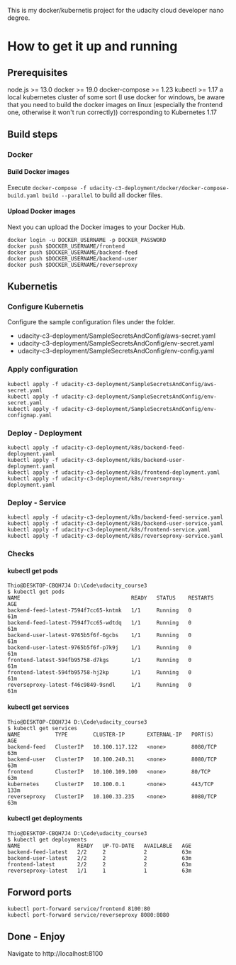 This is my docker/kubernetis project for the udacity cloud developer nano degree.

# How to get it up and running

## Prerequisites
node.js >= 13.0
docker >= 19.0
docker-compose >= 1.23
kubectl >= 1.17
a local kubernetes cluster of some sort (I use docker for windows, be aware that you need to build the docker images on linux (especially the frontend one, otherwise it won't run correctly)) corresponding to Kubernetes 1.17

## Build steps
### Docker
#### Build Docker images
Execute `docker-compose -f udacity-c3-deployment/docker/docker-compose-build.yaml build --parallel` to build all docker files.

#### Upload Docker images
Next you can upload the Docker images to your Docker Hub.
```
docker login -u DOCKER_USERNAME -p DOCKER_PASSWORD
docker push $DOCKER_USERNAME/frontend
docker push $DOCKER_USERNAME/backend-feed
docker push $DOCKER_USERNAME/backend-user
docker push $DOCKER_USERNAME/reverseproxy
```

## Kubernetis
### Configure Kubernetis
Configure the sample configuration files under the folder.
- udacity-c3-deployment/SampleSecretsAndConfig/aws-secret.yaml
- udacity-c3-deployment/SampleSecretsAndConfig/env-secret.yaml
- udacity-c3-deployment/SampleSecretsAndConfig/env-config.yaml

### Apply configuration
```
kubectl apply -f udacity-c3-deployment/SampleSecretsAndConfig/aws-secret.yaml
kubectl apply -f udacity-c3-deployment/SampleSecretsAndConfig/env-secret.yaml
kubectl apply -f udacity-c3-deployment/SampleSecretsAndConfig/env-configmap.yaml
```

### Deploy - Deployment
```
kubectl apply -f udacity-c3-deployment/k8s/backend-feed-deployment.yaml
kubectl apply -f udacity-c3-deployment/k8s/backend-user-deployment.yaml
kubectl apply -f udacity-c3-deployment/k8s/frontend-deployment.yaml
kubectl apply -f udacity-c3-deployment/k8s/reverseproxy-deployment.yaml
```

### Deploy - Service
```
kubectl apply -f udacity-c3-deployment/k8s/backend-feed-service.yaml
kubectl apply -f udacity-c3-deployment/k8s/backend-user-service.yaml
kubectl apply -f udacity-c3-deployment/k8s/frontend-service.yaml
kubectl apply -f udacity-c3-deployment/k8s/reverseproxy-service.yaml
```

### Checks

#### kubectl get pods
```
Thio@DESKTOP-CBQH7J4 D:\Code\udacity_course3
$ kubectl get pods
NAME                                   READY   STATUS    RESTARTS   AGE
backend-feed-latest-7594f7cc65-kntmk   1/1     Running   0          61m
backend-feed-latest-7594f7cc65-wdtdq   1/1     Running   0          61m
backend-user-latest-9765b5f6f-6gcbs    1/1     Running   0          61m
backend-user-latest-9765b5f6f-p7k9j    1/1     Running   0          61m
frontend-latest-594fb95758-d7kgs       1/1     Running   0          61m
frontend-latest-594fb95758-hj2kp       1/1     Running   0          61m
reverseproxy-latest-f46c9849-9sndl     1/1     Running   0          61m
```

#### kubectl get services
```
Thio@DESKTOP-CBQH7J4 D:\Code\udacity_course3
$ kubectl get services
NAME           TYPE        CLUSTER-IP       EXTERNAL-IP   PORT(S)    AGE
backend-feed   ClusterIP   10.100.117.122   <none>        8080/TCP   63m
backend-user   ClusterIP   10.100.240.31    <none>        8080/TCP   63m
frontend       ClusterIP   10.100.109.100   <none>        80/TCP     63m
kubernetes     ClusterIP   10.100.0.1       <none>        443/TCP    133m
reverseproxy   ClusterIP   10.100.33.235    <none>        8080/TCP   63m
```

#### kubectl get deployments
```
Thio@DESKTOP-CBQH7J4 D:\Code\udacity_course3
$ kubectl get deployments
NAME                  READY   UP-TO-DATE   AVAILABLE   AGE
backend-feed-latest   2/2     2            2           63m
backend-user-latest   2/2     2            2           63m
frontend-latest       2/2     2            2           63m
reverseproxy-latest   1/1     1            1           63m
```

## Forword ports
```
kubectl port-forward service/frontend 8100:80
kubectl port-forward service/reverseproxy 8080:8080
```

## Done - Enjoy
Navigate to http://localhost:8100